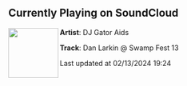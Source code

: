 ## Currently Playing on SoundCloud

[<img align="left" width="100" src="https://i1.sndcdn.com/artworks-YhcJEulR9b7K5wzr-amsfPg-t500x500.jpg">](https://soundcloud.com/uwuntuwu/dan-larkin-swamp-fest-13)

**Artist**: DJ Gator Aids 

**Track**: Dan Larkin @ Swamp Fest 13

Last updated at 02/13/2024 19:24
